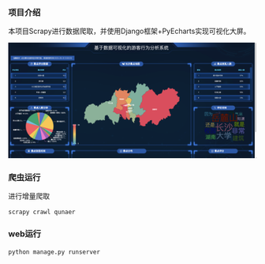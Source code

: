 ### 项目介绍
本项目Scrapy进行数据爬取，并使用Django框架+PyEcharts实现可视化大屏。

![img](./README.assets/img.png)



### 爬虫运行

进行增量爬取

```python
scrapy crawl qunaer
```



### web运行

```python
python manage.py runserver
```

